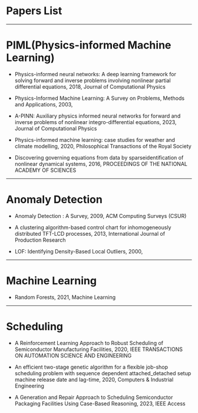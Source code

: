 # Papers List


----
# PIML(Physics-informed Machine Learning)

 * Physics-informed neural networks: A deep learning framework for solving forward and inverse problems involving nonlinear partial differential equations, 2018, Journal of Computational Physics

 * Physics-Informed Machine Learning: A Survey on Problems, Methods and Applications, 2003, 

 * A-PINN: Auxiliary physics informed neural networks for forward and inverse problems of nonlinear integro-differential equations, 2023, Journal of Computational Physics

 * Physics-informed machine learning: case studies for weather and climate modelling, 2020, Philosophical Transactions of the Royal Society

 * Discovering governing equations from data by sparseidentification of nonlinear dynamical systems, 2016, PROCEEDINGS OF THE NATIONAL ACADEMY OF SCIENCES


----
# Anomaly Detection

 * Anomaly Detection : A Survey, 2009, ACM Computing Surveys (CSUR)

 * A clustering algorithm-based control chart for inhomogeneously distributed TFT-LCD processes, 2013, International Journal of Production Research

 * LOF: Identifying Density-Based Local Outliers, 2000,  

----
# Machine Learning

 * Random Forests, 2021, Machine Learning

----
# Scheduling

 * A Reinforcement Learning Approach to Robust Scheduling of Semiconductor Manufacturing Facilities, 2020, IEEE TRANSACTIONS ON AUTOMATION SCIENCE AND ENGINEERING

 * An efficient two-stage genetic algorithm for a flexible job-shop scheduling problem with sequence dependent attached_detached setup machine release date and lag-time, 2020, Computers & Industrial Engineering

 * A Generation and Repair Approach to Scheduling Semiconductor Packaging Facilities Using Case-Based Reasoning, 2023, IEEE Access

 
